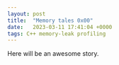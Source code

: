 ```yaml
---
layout: post
title:  "Memory tales 0x00"
date:   2023-03-11 17:41:04 +0000
tags: C++ memory-leak profiling
---
```


Here will be an awesome story.
